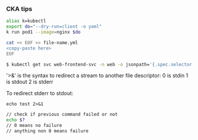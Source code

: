 
### CKA tips

```bash
alias k=kubectl
export do="--dry-run=client -o yaml"
k run pod1 --image=nginx $do
```


```bash
cat << EOF >> file-name.yml
<copy-paste here>
EOF
```

```bash
$ kubectl get svc web-frontend-svc -n web -o jsonpath='{.spec.selector.app}{.spec.type}' 2>&1
```

'>&' is the syntax to redirect a stream to another file descriptor:
0 is stdin
1 is stdout
2 is stderr

To redirect stderr to stdout:

`echo test 2>&1`

 
```bash
// check if previous command failed or not
echo $?
// 0 means no failure
// anything non 0 means failure 
```